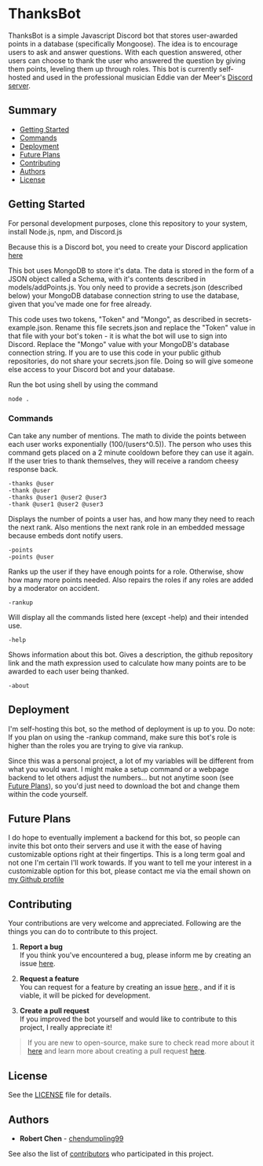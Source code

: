 # ThanksBot

ThanksBot is a simple Javascript Discord bot that stores user-awarded points in a database (specifically Mongoose). The idea is to encourage users to ask and answer questions. With each question answered, other users can choose to thank the user who answered the question by giving them points, leveling them up through roles. This bot is currently self-hosted and used in the professional musician Eddie van der Meer's [Discord server](https://discord.com/invite/ZXKrfB2).

## Summary

  - [Getting Started](#getting-started)
  - [Commands](#commands)
  - [Deployment](#deployment)
  - [Future Plans](#future-plans)
  - [Contributing](#contributing)
  - [Authors](#authors)
  - [License](#license)

## Getting Started

For personal development purposes, clone this repository to your system, install Node.js, npm, and Discord.js
    
Because this is a Discord bot, you need to create your Discord application [here](https://discord.com/developers/applications)

This bot uses MongoDB to store it's data. The data is stored in the form of a JSON object called a Schema, with it's contents described in models/addPoints.js. You only need to provide a secrets.json (described below) your MongoDB database connection string to use the database, given that you've made one for free already.

This code uses two tokens, "Token" and "Mongo", as described in secrets-example.json. Rename this file secrets.json and replace the "Token" value in that file with your bot's token - it is what the bot will use to sign into Discord. Replace the "Mongo" value with your MongoDB's database connection string. If you are to use this code in your public github repositories, do not share your secrets.json file. Doing so will give someone else access to your Discord bot and your database.

Run the bot using shell by using the command

    node .

### Commands

Can take any number of mentions. The math to divide the points between each user works exponentially (100/(users^0.5)). The person who uses this command gets placed on a 2 minute cooldown before they can use it again. If the user tries to thank themselves, they will receive a random cheesy response back.

    -thanks @user
    -thank @user
    -thanks @user1 @user2 @user3
    -thank @user1 @user2 @user3

Displays the number of points a user has, and how many they need to reach the next rank. Also mentions the next rank role in an embedded message because embeds dont notify users.

    -points
    -points @user

Ranks up the user if they have enough points for a role. Otherwise, show how many more points needed. Also repairs the roles if any roles are added by a moderator on accident.

    -rankup

Will display all the commands listed here (except -help) and their intended use.

    -help

Shows information about this bot. Gives a description, the github repository link and the math expression used to calculate how many points are to be awarded to each user being thanked.

    -about

## Deployment

I'm self-hosting this bot, so the method of deployment is up to you. Do note: If you plan on using the -rankup command, make sure this bot's role is higher than the roles you are trying to give via rankup.

Since this was a personal project, a lot of my variables will be different from what you would want. I might make a setup command or a webpage backend to let others adjust the numbers... but not anytime soon (see [Future Plans](future-plans)), so you'd just need to download the bot and change them within the code yourself.

## Future Plans

I do hope to eventually implement a backend for this bot, so people can invite this bot onto their servers and use it with the ease of having customizable options right at their fingertips. This is a long term goal and not one I'm certain I'll work towards. If you want to tell me your interest in a customizable option for this bot, please contact me via the email shown on [my Github profile](https://github.com/chendumpling99)

## Contributing

Your contributions are very welcome and appreciated. Following are the things you can do to contribute to this project.

1. **Report a bug** <br>
If you think you've encountered a bug, please inform me by creating an issue [here](https://github.com/chendumpling99/ThanksBot/issues).

2. **Request a feature** <br>
You can request for a feature by creating an issue [here](https://github.com/chendumpling99/ThanksBot/issues)., and if it is viable, it will be picked for development.

3. **Create a pull request** <br>
If you improved the bot yourself and would like to contribute to this project, I really appreciate it!

> If you are new to open-source, make sure to check read more about it [here](https://www.digitalocean.com/community/tutorial_series/an-introduction-to-open-source) and learn more about creating a pull request [here](https://www.digitalocean.com/community/tutorials/how-to-create-a-pull-request-on-github).

## License

See the [LICENSE](https://github.com/chendumpling99/ThanksBot/blob/master/LICENSE) file for details.

## Authors

  - **Robert Chen** -
    [chendumpling99](https://github.com/chendumpling99)

See also the list of
[contributors](https://github.com/chendumpling99/ThanksBot/contributors)
who participated in this project.